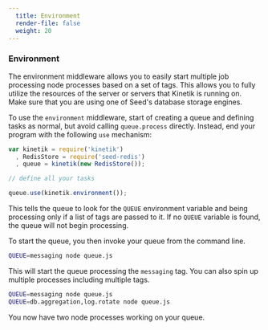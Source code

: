 ```yaml
---
  title: Environment
  render-file: false
  weight: 20
---
```


### Environment

The environment middleware allows you to easily start multiple job processing node processes
based on a set of tags. This allows you to fully utilize the resources of the server or 
servers that Kinetik is running on. Make sure that you are using one of Seed's database
storage engines.

To use the `environment` middleware, start of creating a queue and defining tasks as normal, but
avoid calling `queue.process` directly. Instead, end your program with the following `use`
mechanism:

```js
var kinetik = require('kinetik')
  , RedisStore = require('seed-redis')
  , queue = kinetik(new RedisStore());

// define all your tasks

queue.use(kinetik.environment());
```

This tells the queue to look for the `QUEUE` environment variable and being processing only if 
a list of tags are passed to it. If no `QUEUE` variable is found, the queue will not begin processing.

To start the queue, you then invoke your queue from the command line.

```bash
QUEUE=messaging node queue.js
```

This will start the queue processing the `messaging` tag. You can also spin up multiple processes
including multiple tags.

```bash
QUEUE=messaging node queue.js
QUEUE=db.aggregation,log.rotate node queue.js
```

You now have two node processes working on your queue. 
